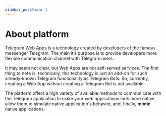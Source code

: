 ```yaml
---
sidebar_position: 1
---
```


# About platform

Telegram Web Apps is a technology created by developers of the famous messenger
Telegram.
The main it’s purpose is to provide developers more flexible communication
channel with Telegram users.

It may seem not clear, but Web Apps are not self-served services. The first
thing to note is, technically, this technology is just an add-on for such
already-known Telegram functionality as Telegram Bots. So, currently, creating a
Web App without creating a Telegram Bot is not available.

The platform offers a high variety of available methods to communicate with the
Telegram application to make your web applications look more native, allow them
to simulate native application's behavior, and, finally, **mimic** native
applications.
